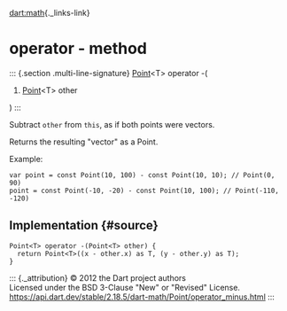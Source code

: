 [dart:math](../../dart-math/dart-math-library){._links-link}

operator - method
=================

::: {.section .multi-line-signature}
[Point](../point-class)\<T\> operator -(

1.  [Point](../point-class)\<T\> other

)
:::

Subtract `other` from `this`, as if both points were vectors.

Returns the resulting \"vector\" as a Point.

Example:

``` {.language-dart data-language="dart"}
var point = const Point(10, 100) - const Point(10, 10); // Point(0, 90)
point = const Point(-10, -20) - const Point(10, 100); // Point(-110, -120)
```

Implementation {#source}
--------------

``` {.language-dart data-language="dart"}
Point<T> operator -(Point<T> other) {
  return Point<T>((x - other.x) as T, (y - other.y) as T);
}
```

::: {._attribution}
© 2012 the Dart project authors\
Licensed under the BSD 3-Clause \"New\" or \"Revised\" License.\
<https://api.dart.dev/stable/2.18.5/dart-math/Point/operator_minus.html>
:::

